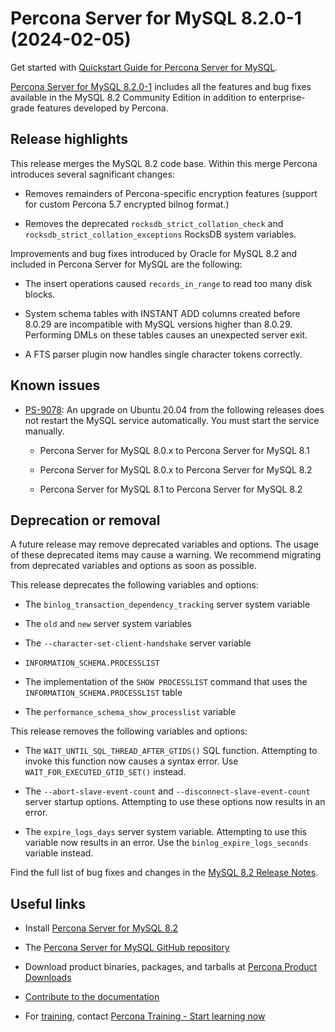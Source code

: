 # Percona Server for MySQL 8.2.0-1 (2024-02-05)

Get started with [Quickstart Guide for Percona Server for MySQL].

[Percona Server for MySQL 8.2.0-1] includes all the features and bug fixes available in the
MySQL 8.2 Community Edition in addition to enterprise-grade features developed by Percona.

## Release highlights

This release merges the MySQL 8.2 code base. Within this merge Percona introduces several sagnificant changes:

* Removes remainders of Percona-specific encryption features (support for custom Percona 5.7 encrypted bilnog format.)

* Removes the deprecated `rocksdb_strict_collation_check` and `rocksdb_strict_collation_exceptions` RocksDB system variables.

Improvements and bug fixes introduced by Oracle for MySQL 8.2 and included in Percona Server for MySQL are the following:

* The insert operations caused `records_in_range` to read too many disk blocks.

* System schema tables with INSTANT ADD columns created before 8.0.29 are incompatible with MySQL versions higher than 8.0.29. Performing DMLs on these tables causes an unexpected server exit.

* A FTS parser plugin now handles single character tokens correctly.

## Known issues

* [PS-9078](https://perconadev.atlassian.net/browse/PS-9078): An upgrade on Ubuntu 20.04 from the following releases does not restart the MySQL service automatically. You must start the service manually.

    * Percona Server for MySQL 8.0.x to Percona Server for MySQL 8.1

    * Percona Server for MySQL 8.0.x to Percona Server for MySQL 8.2

    * Percona Server for MySQL 8.1 to Percona Server for MySQL 8.2

## Deprecation or removal

A future release may remove deprecated variables and options. The usage of these deprecated items may cause a warning. We recommend migrating from deprecated variables and options as soon as possible.

This release deprecates the following variables and options:

* The `binlog_transaction_dependency_tracking` server system variable

* The `old` and `new` server system variables

* The `--character-set-client-handshake` server variable

* `INFORMATION_SCHEMA.PROCESSLIST`

* The implementation of the `SHOW PROCESSLIST` command that uses the `INFORMATION_SCHEMA.PROCESSLIST` table

* The `performance_schema_show_processlist` variable

This release removes the following variables and options:

* The `WAIT_UNTIL_SQL_THREAD_AFTER_GTIDS()` SQL function. Attempting to invoke this function now causes a syntax error. Use `WAIT_FOR_EXECUTED_GTID_SET()` instead.

* The `--abort-slave-event-count` and `--disconnect-slave-event-count` server startup options. Attempting to use these options now results in an error.

* The `expire_logs_days` server system variable. Attempting to use this variable now results in an error. Use the `binlog_expire_logs_seconds` variable instead.

Find the full list of bug fixes and changes in the [MySQL 8.2 Release Notes].

## Useful links

* Install [Percona Server for MySQL 8.2]

* The [Percona Server for MySQL GitHub repository]

* Download product binaries, packages, and tarballs at [Percona Product Downloads]

* [Contribute to the documentation]

* For [training], contact [Percona Training - Start learning now]

[Quickstart Guide for Percona Server for MySQL]: ../quickstart-overview.md
[Percona Server for MySQL 8.2.0-1]: https://www.percona.com/software/mysql-database/percona-server
[MySQL 8.2 Release Notes]: https://dev.mysql.com/doc/relnotes/mysql/8.2/en/news-8-2-0.html
[Percona Server for MySQL 8.2]: https://docs.percona.com/percona-server/innovation-release/installation.html
[Percona Server for MySQL GitHub repository]: https://github.com/percona/percona-server
[Percona Product Downloads]: https://www.percona.com/downloads
[Contribute to the documentation]: https://github.com/percona/psmysql-docs/blob/8.0/contributing.md
[training]: https://www.percona.com/training
[Percona Training - Start learning now]: https://learn.percona.com/contact-me
